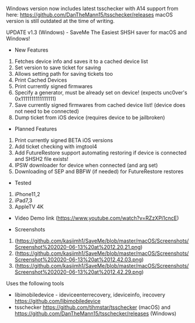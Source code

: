 Windows version now includes latest tsschecker with A14 support from here: https://github.com/DanTheMann15/tsschecker/releases
macOS version is still outdated at the time of writing. 

UPDATE v1.3 (Windows) - SaveMe The Easiest SHSH saver for macOS and Windows!

- New Features
1. Fetches device info and saves it to a cached device list
2. Set version to save ticket for saving
3. Allows setting path for saving tickets too
4. Print Cached Devices 
5. Print currently signed firmwares
6. Specify a generator, must be already set on device! (expects unc0ver's 0x1111111111111111)
7. Save currently signed firmwares from cached device list! (device does not need to be connected)
8. Dump ticket from iOS device (requires device to be jailbroken)

- Planned Features
1. Print currently signed BETA iOS versions
2. Add ticket checking with imgtool4
3. Add FutureRestore support automating restoring if device is connected and SHSH2 file exists! 
4. IPSW downloader for device when connected (and arg set)
5. Downloading of SEP and BBFW (if needed) for FutureRestore restores 

- Tested 
1. iPhone11,2
2. iPad7,3
3. AppleTV 4K

- Video Demo 
link (https://www.youtube.com/watch?v=RZzXPi1cncE)

- Screenshots

1. (https://github.com/kasiimh1/SaveMe/blob/master/macOS/Screenshots/Screenshot%202020-06-13%20at%2012.20.21.png)
2. (https://github.com/kasiimh1/SaveMe/blob/master/macOS/Screenshots/Screenshot%202020-06-13%20at%2012.42.03.png)
3. (https://github.com/kasiimh1/SaveMe/blob/master/macOS/Screenshots/Screenshot%202020-06-13%20at%2012.42.29.png)

Uses the following tools
- libimobiledevice - ideviceenterrecovery, ideviceinfo, irecovery https://github.com/libimobiledevice
- tsschecker https://github.com/tihmstar/tsschecker (macOS) and https://github.com/DanTheMann15/tsschecker/releases (Windows)
